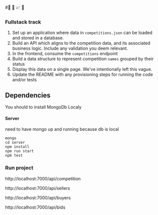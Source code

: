 #:tada: :battery: :chart_with_upwards_trend: :metal:

### Fullstack track

1. Set up an application where data in `competitions.json` can be loaded and stored in a database.
2. Build an API which aligns to the competition data, and its associated business logic. Include any validation you deem relevant.
3. In the frontend, consume the `competitions` endpoint
4. Build a data structure to represent competition `names` grouped by their status
5. Display this data on a single page. We've intentionally left this vague.
6. Update the README with any provisioning steps for running the code and/or tests

## Dependencies

You should to install MongoDb Localy

#### Server

need to have mongo up and running because db is local

```
mongo
cd server
npm install
npm run start
npm test

```

### Run project

http://localhost:7000/api/competition

http://localhost:7000/api/sellers

http://localhost:7000/api/buyers

http://localhost:7000/api/bids
